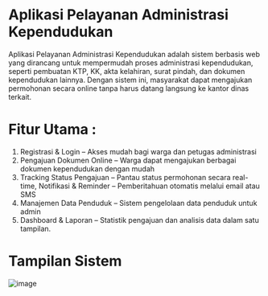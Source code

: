 # Aplikasi Pelayanan Administrasi Kependudukan
Aplikasi Pelayanan Administrasi Kependudukan adalah sistem berbasis web yang dirancang untuk mempermudah proses administrasi kependudukan, seperti pembuatan KTP, KK, akta kelahiran, surat pindah, dan dokumen kependudukan lainnya. Dengan sistem ini, masyarakat dapat mengajukan permohonan secara online tanpa harus datang langsung ke kantor dinas terkait.

# Fitur Utama : 
1. Registrasi & Login – Akses mudah bagi warga dan petugas administrasi
2. Pengajuan Dokumen Online – Warga dapat mengajukan berbagai dokumen kependudukan dengan mudah
3. Tracking Status Pengajuan – Pantau status permohonan secara real-time, Notifikasi & Reminder – Pemberitahuan otomatis melalui email atau SMS
4. Manajemen Data Penduduk – Sistem pengelolaan data penduduk untuk admin
5. Dashboard & Laporan – Statistik pengajuan dan analisis data dalam satu tampilan.

# Tampilan Sistem
![image](https://github.com/user-attachments/assets/a88df250-d5c5-47ce-a6e4-dabe51067b89)
